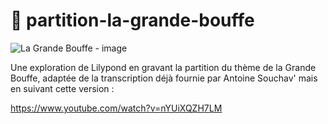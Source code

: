 # 🍗 partition-la-grande-bouffe

![La Grande Bouffe - image](https://www.atmospheres53.org/wp-content/uploads/2022/07/La-grande-bouffe-4-1170x700.png)

Une exploration de Lilypond en gravant la partition du thème de la
Grande Bouffe, adaptée de la transcription déjà fournie par Antoine
Souchav' mais en suivant cette version :

https://www.youtube.com/watch?v=nYUiXQZH7LM
